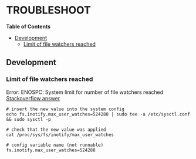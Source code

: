 # TROUBLESHOOT

**Table of Contents**

<!-- START doctoc generated TOC please keep comment here to allow auto update -->
<!-- DON'T EDIT THIS SECTION, INSTEAD RE-RUN doctoc TO UPDATE -->

- [Development](#development)
  - [Limit of file watchers reached](#limit-of-file-watchers-reached)

<!-- END doctoc generated TOC please keep comment here to allow auto update -->

## Development

### Limit of file watchers reached

Error: ENOSPC: System limit for number of file watchers reached
[Stackoverflow answer](https://stackoverflow.com/questions/55763428/react-native-error-enospc-system-limit-for-number-of-file-watchers-reached)

```
# insert the new value into the system config
echo fs.inotify.max_user_watches=524288 | sudo tee -a /etc/sysctl.conf && sudo sysctl -p

# check that the new value was applied
cat /proc/sys/fs/inotify/max_user_watches

# config variable name (not runnable)
fs.inotify.max_user_watches=524288
```
